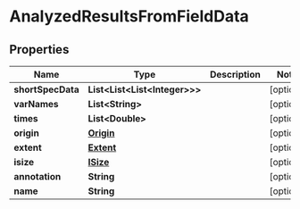 

# AnalyzedResultsFromFieldData


## Properties

| Name | Type | Description | Notes |
|------------ | ------------- | ------------- | -------------|
|**shortSpecData** | **List&lt;List&lt;List&lt;Integer&gt;&gt;&gt;** |  |  [optional] |
|**varNames** | **List&lt;String&gt;** |  |  [optional] |
|**times** | **List&lt;Double&gt;** |  |  [optional] |
|**origin** | [**Origin**](Origin.md) |  |  [optional] |
|**extent** | [**Extent**](Extent.md) |  |  [optional] |
|**isize** | [**ISize**](ISize.md) |  |  [optional] |
|**annotation** | **String** |  |  [optional] |
|**name** | **String** |  |  [optional] |



